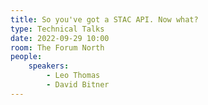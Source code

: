 ```yaml
---
title: So you've got a STAC API. Now what?
type: Technical Talks
date: 2022-09-29 10:00
room: The Forum North
people:
    speakers:
        - Leo Thomas
        - David Bitner
---
```

